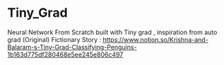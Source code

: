 # Tiny_Grad
Neural Network From Scratch built with Tiny grad , inspiration from auto grad (Original)
Fictionary Story : https://www.notion.so/Krishna-and-Balaram-s-Tiny-Grad-Classifying-Penguins-1b163d775df280468e5ee245e806c497
